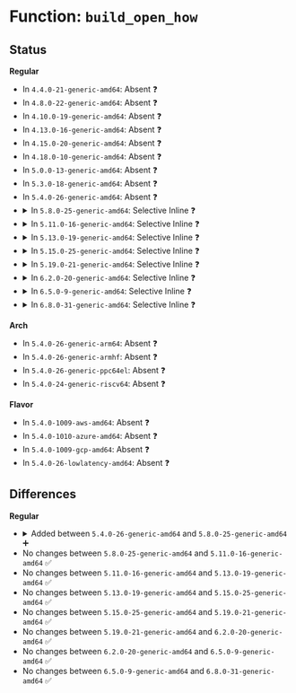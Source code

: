 # Function: <code>build_open_how</code>

## Status
<b>Regular</b>
<ul>
<li>
In <code>4.4.0-21-generic-amd64</code>: Absent ❓
</li>
<li>
In <code>4.8.0-22-generic-amd64</code>: Absent ❓
</li>
<li>
In <code>4.10.0-19-generic-amd64</code>: Absent ❓
</li>
<li>
In <code>4.13.0-16-generic-amd64</code>: Absent ❓
</li>
<li>
In <code>4.15.0-20-generic-amd64</code>: Absent ❓
</li>
<li>
In <code>4.18.0-10-generic-amd64</code>: Absent ❓
</li>
<li>
In <code>5.0.0-13-generic-amd64</code>: Absent ❓
</li>
<li>
In <code>5.3.0-18-generic-amd64</code>: Absent ❓
</li>
<li>
In <code>5.4.0-26-generic-amd64</code>: Absent ❓
</li>
<li>
<details>
<summary>In <code>5.8.0-25-generic-amd64</code>: Selective Inline ❓</summary>

```c
struct open_how build_open_how(int flags, umode_t mode)
```

```json
{
  "name": "build_open_how",
  "collision_type": "Unique Global",
  "inline_type": "Selective",
  "funcs": [
    {
      "addr": 18446744071582055519,
      "name": "build_open_how",
      "external": true,
      "loc": "fs/open.c:990",
      "file": "fs/open.c",
      "inline": "declared, inlined",
      "caller_inline": [
        "fs/open.c:__ia32_sys_creat",
        "fs/open.c:__x64_sys_creat",
        "fs/open.c:__x32_compat_sys_openat",
        "fs/open.c:__ia32_compat_sys_openat",
        "fs/open.c:__x32_compat_sys_open",
        "fs/open.c:__ia32_compat_sys_open",
        "fs/open.c:__ia32_sys_openat",
        "fs/open.c:__x64_sys_openat",
        "fs/open.c:__ia32_sys_open",
        "fs/open.c:__x64_sys_open",
        "fs/open.c:file_open_root",
        "fs/open.c:file_open_name"
      ],
      "caller_func": []
    }
  ],
  "symbols": [
    {
      "addr": 18446744071582054352,
      "name": "build_open_how",
      "section": ".text",
      "bind": "STB_GLOBAL",
      "size": 79
    }
  ]
}
```
</details>
</li>
<li>
<details>
<summary>In <code>5.11.0-16-generic-amd64</code>: Selective Inline ❓</summary>

```c
struct open_how build_open_how(int flags, umode_t mode)
```

```json
{
  "name": "build_open_how",
  "collision_type": "Unique Global",
  "inline_type": "Selective",
  "funcs": [
    {
      "addr": 18446744071582105375,
      "name": "build_open_how",
      "external": true,
      "loc": "fs/open.c:979",
      "file": "fs/open.c",
      "inline": "declared, inlined",
      "caller_inline": [
        "fs/open.c:__ia32_sys_creat",
        "fs/open.c:__x64_sys_creat",
        "fs/open.c:__x32_compat_sys_openat",
        "fs/open.c:__ia32_compat_sys_openat",
        "fs/open.c:__x32_compat_sys_open",
        "fs/open.c:__ia32_compat_sys_open",
        "fs/open.c:__ia32_sys_openat",
        "fs/open.c:__x64_sys_openat",
        "fs/open.c:__ia32_sys_open",
        "fs/open.c:__x64_sys_open",
        "fs/open.c:file_open_root",
        "fs/open.c:file_open_name"
      ],
      "caller_func": [
        "fs/io_uring.c:io_req_prep"
      ]
    }
  ],
  "symbols": [
    {
      "addr": 18446744071582104192,
      "name": "build_open_how",
      "section": ".text",
      "bind": "STB_GLOBAL",
      "size": 79
    }
  ]
}
```
</details>
</li>
<li>
<details>
<summary>In <code>5.13.0-19-generic-amd64</code>: Selective Inline ❓</summary>

```c
struct open_how build_open_how(int flags, umode_t mode)
```

```json
{
  "name": "build_open_how",
  "collision_type": "Unique Global",
  "inline_type": "Selective",
  "funcs": [
    {
      "addr": 18446744071582130319,
      "name": "build_open_how",
      "external": true,
      "loc": "fs/open.c:987",
      "file": "fs/open.c",
      "inline": "declared, inlined",
      "caller_inline": [
        "fs/open.c:__ia32_sys_creat",
        "fs/open.c:__x64_sys_creat",
        "fs/open.c:__x32_compat_sys_openat",
        "fs/open.c:__ia32_compat_sys_openat",
        "fs/open.c:__x32_compat_sys_open",
        "fs/open.c:__ia32_compat_sys_open",
        "fs/open.c:__ia32_sys_openat",
        "fs/open.c:__x64_sys_openat",
        "fs/open.c:__ia32_sys_open",
        "fs/open.c:__x64_sys_open",
        "fs/open.c:file_open_root",
        "fs/open.c:file_open_name"
      ],
      "caller_func": [
        "fs/io_uring.c:io_req_prep"
      ]
    }
  ],
  "symbols": [
    {
      "addr": 18446744071582129104,
      "name": "build_open_how",
      "section": ".text",
      "bind": "STB_GLOBAL",
      "size": 79
    }
  ]
}
```
</details>
</li>
<li>
<details>
<summary>In <code>5.15.0-25-generic-amd64</code>: Selective Inline ❓</summary>

```c
struct open_how build_open_how(int flags, umode_t mode)
```

```json
{
  "name": "build_open_how",
  "collision_type": "Unique Global",
  "inline_type": "Selective",
  "funcs": [
    {
      "addr": 18446744071582446975,
      "name": "build_open_how",
      "external": true,
      "loc": "fs/open.c:1005",
      "file": "fs/open.c",
      "inline": "declared, inlined",
      "caller_inline": [
        "fs/open.c:__ia32_sys_creat",
        "fs/open.c:__x64_sys_creat",
        "fs/open.c:__x64_compat_sys_openat",
        "fs/open.c:__ia32_compat_sys_openat",
        "fs/open.c:__x64_compat_sys_open",
        "fs/open.c:__ia32_compat_sys_open",
        "fs/open.c:__ia32_sys_openat",
        "fs/open.c:__x64_sys_openat",
        "fs/open.c:__ia32_sys_open",
        "fs/open.c:__x64_sys_open",
        "fs/open.c:file_open_root",
        "fs/open.c:file_open_name"
      ],
      "caller_func": [
        "fs/io_uring.c:io_req_prep"
      ]
    }
  ],
  "symbols": [
    {
      "addr": 18446744071582445744,
      "name": "build_open_how",
      "section": ".text",
      "bind": "STB_GLOBAL",
      "size": 79
    }
  ]
}
```
</details>
</li>
<li>
<details>
<summary>In <code>5.19.0-21-generic-amd64</code>: Selective Inline ❓</summary>

```c
struct open_how build_open_how(int flags, umode_t mode)
```

```json
{
  "name": "build_open_how",
  "collision_type": "Unique Global",
  "inline_type": "Selective",
  "funcs": [
    {
      "addr": 18446744071582965855,
      "name": "build_open_how",
      "external": true,
      "loc": "fs/open.c:1070",
      "file": "fs/open.c",
      "inline": "declared, inlined",
      "caller_inline": [
        "fs/open.c:__ia32_sys_creat",
        "fs/open.c:__x64_sys_creat",
        "fs/open.c:__ia32_compat_sys_openat",
        "fs/open.c:__ia32_compat_sys_open",
        "fs/open.c:__ia32_sys_openat",
        "fs/open.c:__x64_sys_openat",
        "fs/open.c:__ia32_sys_open",
        "fs/open.c:__x64_sys_open",
        "fs/open.c:file_open_root",
        "fs/open.c:file_open_name"
      ],
      "caller_func": [
        "io_uring/io_uring.c:io_openat_prep"
      ]
    }
  ],
  "symbols": [
    {
      "addr": 18446744071582964336,
      "name": "build_open_how",
      "section": ".text",
      "bind": "STB_GLOBAL",
      "size": 104
    }
  ]
}
```
</details>
</li>
<li>
<details>
<summary>In <code>6.2.0-20-generic-amd64</code>: Selective Inline ❓</summary>

```c
struct open_how build_open_how(int flags, umode_t mode)
```

```json
{
  "name": "build_open_how",
  "collision_type": "Unique Global",
  "inline_type": "Selective",
  "funcs": [
    {
      "addr": 18446744071583524911,
      "name": "build_open_how",
      "external": true,
      "loc": "fs/open.c:1102",
      "file": "fs/open.c",
      "inline": "declared, inlined",
      "caller_inline": [
        "fs/open.c:__ia32_sys_creat",
        "fs/open.c:__x64_sys_creat",
        "fs/open.c:__ia32_compat_sys_openat",
        "fs/open.c:__ia32_compat_sys_open",
        "fs/open.c:__ia32_sys_openat",
        "fs/open.c:__x64_sys_openat",
        "fs/open.c:__ia32_sys_open",
        "fs/open.c:__x64_sys_open",
        "fs/open.c:file_open_root",
        "fs/open.c:file_open_name"
      ],
      "caller_func": [
        "io_uring/openclose.c:io_openat_prep"
      ]
    }
  ],
  "symbols": [
    {
      "addr": 18446744071583523280,
      "name": "build_open_how",
      "section": ".text",
      "bind": "STB_GLOBAL",
      "size": 104
    }
  ]
}
```
</details>
</li>
<li>
<details>
<summary>In <code>6.5.0-9-generic-amd64</code>: Selective Inline ❓</summary>

```c
struct open_how build_open_how(int flags, umode_t mode)
```

```json
{
  "name": "build_open_how",
  "collision_type": "Unique Global",
  "inline_type": "Selective",
  "funcs": [
    {
      "addr": 18446744071583740319,
      "name": "build_open_how",
      "external": true,
      "loc": "fs/open.c:1191",
      "file": "fs/open.c",
      "inline": "declared, inlined",
      "caller_inline": [
        "fs/open.c:__ia32_sys_creat",
        "fs/open.c:__x64_sys_creat",
        "fs/open.c:__ia32_compat_sys_openat",
        "fs/open.c:__ia32_compat_sys_open",
        "fs/open.c:__ia32_sys_openat",
        "fs/open.c:__x64_sys_openat",
        "fs/open.c:__ia32_sys_open",
        "fs/open.c:__x64_sys_open",
        "fs/open.c:file_open_root",
        "fs/open.c:file_open_name"
      ],
      "caller_func": [
        "io_uring/openclose.c:io_openat_prep"
      ]
    }
  ],
  "symbols": [
    {
      "addr": 18446744071583738624,
      "name": "build_open_how",
      "section": ".text",
      "bind": "STB_GLOBAL",
      "size": 104
    }
  ]
}
```
</details>
</li>
<li>
<details>
<summary>In <code>6.8.0-31-generic-amd64</code>: Selective Inline ❓</summary>

```c
struct open_how build_open_how(int flags, umode_t mode)
```

```json
{
  "name": "build_open_how",
  "collision_type": "Unique Global",
  "inline_type": "Selective",
  "funcs": [
    {
      "addr": 18446744071583942207,
      "name": "build_open_how",
      "external": true,
      "loc": "fs/open.c:1188",
      "file": "fs/open.c",
      "inline": "declared, inlined",
      "caller_inline": [
        "fs/open.c:__ia32_sys_creat",
        "fs/open.c:__x64_sys_creat",
        "fs/open.c:__ia32_compat_sys_openat",
        "fs/open.c:__ia32_compat_sys_open",
        "fs/open.c:__ia32_sys_openat",
        "fs/open.c:__x64_sys_openat",
        "fs/open.c:__ia32_sys_open",
        "fs/open.c:__x64_sys_open",
        "fs/open.c:file_open_root",
        "fs/open.c:file_open_name"
      ],
      "caller_func": [
        "io_uring/openclose.c:io_openat_prep"
      ]
    }
  ],
  "symbols": [
    {
      "addr": 18446744071583940512,
      "name": "build_open_how",
      "section": ".text",
      "bind": "STB_GLOBAL",
      "size": 104
    }
  ]
}
```
</details>
</li>
</ul>
<b>Arch</b>
<ul>
<li>
In <code>5.4.0-26-generic-arm64</code>: Absent ❓
</li>
<li>
In <code>5.4.0-26-generic-armhf</code>: Absent ❓
</li>
<li>
In <code>5.4.0-26-generic-ppc64el</code>: Absent ❓
</li>
<li>
In <code>5.4.0-24-generic-riscv64</code>: Absent ❓
</li>
</ul>
<b>Flavor</b>
<ul>
<li>
In <code>5.4.0-1009-aws-amd64</code>: Absent ❓
</li>
<li>
In <code>5.4.0-1010-azure-amd64</code>: Absent ❓
</li>
<li>
In <code>5.4.0-1009-gcp-amd64</code>: Absent ❓
</li>
<li>
In <code>5.4.0-26-lowlatency-amd64</code>: Absent ❓
</li>
</ul>

## Differences
<b>Regular</b>
<ul>
<li>
<details>
<summary>Added between <code>5.4.0-26-generic-amd64</code> and <code>5.8.0-25-generic-amd64</code> ➕</summary>

```c
struct open_how build_open_how(int flags, umode_t mode)
```
</details>
</li>
<li>
No changes between <code>5.8.0-25-generic-amd64</code> and <code>5.11.0-16-generic-amd64</code> ✅
</li>
<li>
No changes between <code>5.11.0-16-generic-amd64</code> and <code>5.13.0-19-generic-amd64</code> ✅
</li>
<li>
No changes between <code>5.13.0-19-generic-amd64</code> and <code>5.15.0-25-generic-amd64</code> ✅
</li>
<li>
No changes between <code>5.15.0-25-generic-amd64</code> and <code>5.19.0-21-generic-amd64</code> ✅
</li>
<li>
No changes between <code>5.19.0-21-generic-amd64</code> and <code>6.2.0-20-generic-amd64</code> ✅
</li>
<li>
No changes between <code>6.2.0-20-generic-amd64</code> and <code>6.5.0-9-generic-amd64</code> ✅
</li>
<li>
No changes between <code>6.5.0-9-generic-amd64</code> and <code>6.8.0-31-generic-amd64</code> ✅
</li>
</ul>
